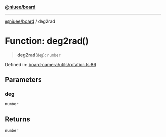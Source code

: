 [**@niuee/board**](../README.md)

***

[@niuee/board](../globals.md) / deg2rad

# Function: deg2rad()

> **deg2rad**(`deg`): `number`

Defined in: [board-camera/utils/rotation.ts:86](https://github.com/niuee/board/blob/cc09a87e934160adef876c4e11d51fd97e78653d/src/board-camera/utils/rotation.ts#L86)

## Parameters

### deg

`number`

## Returns

`number`
